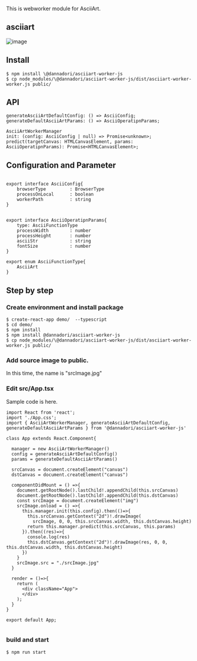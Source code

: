This is webworker module for AsciiArt.

## asciiart
![image](https://user-images.githubusercontent.com/48346627/95987874-fc745b80-0e62-11eb-95ac-43b3d998d50f.png)

## Install
```
$ npm install \@dannadori/asciiart-worker-js
$ cp node_modules/\@dannadori/asciiart-worker-js/dist/asciiart-worker-worker.js public/
```
## API

```
generateAsciiArtDefaultConfig: () => AsciiConfig;
generateDefaultAsciiArtParams: () => AsciiOperatipnParams;

AsciiArtWorkerManager
init: (config: AsciiConfig | null) => Promise<unknown>;
predict(targetCanvas: HTMLCanvasElement, params: AsciiOperatipnParams): Promise<HTMLCanvasElement>;
```

## Configuration and Parameter

```

export interface AsciiConfig{
    browserType         : BrowserType
    processOnLocal      : boolean
    workerPath          : string    
}


export interface AsciiOperatipnParams{
    type: AsciiFunctionType
    processWidth        : number
    processHeight       : number
    asciiStr            : string
    fontSize            : number
}

export enum AsciiFunctionType{
    AsciiArt
}

```

## Step by step
### Create environment and install package
```
$ create-react-app demo/  --typescript
$ cd demo/
$ npm install
$ npm install @dannadori/asciiart-worker-js
$ cp node_modules/\@dannadori/asciiart-worker-js/dist/asciiart-worker-worker.js public/
```

### Add source image to public. 
In this time, the name is "srcImage.jpg"

### Edit src/App.tsx
Sample code is here.

```
import React from 'react';
import './App.css';
import { AsciiArtWorkerManager, generateAsciiArtDefaultConfig, generateDefaultAsciiArtParams } from '@dannadori/asciiart-worker-js'

class App extends React.Component{
  
  manager = new AsciiArtWorkerManager()
  config = generateAsciiArtDefaultConfig()
  params = generateDefaultAsciiArtParams()

  srcCanvas = document.createElement("canvas")
  dstCanvas = document.createElement("canvas")

  componentDidMount = () =>{
    document.getRootNode().lastChild!.appendChild(this.srcCanvas)
    document.getRootNode().lastChild!.appendChild(this.dstCanvas)
    const srcImage = document.createElement("img")
    srcImage.onload = () =>{
      this.manager.init(this.config).then(()=>{
        this.srcCanvas.getContext("2d")!.drawImage(
          srcImage, 0, 0, this.srcCanvas.width, this.dstCanvas.height)
        return this.manager.predict(this.srcCanvas, this.params)
      }).then((res)=>{
        console.log(res)
        this.dstCanvas.getContext("2d")!.drawImage(res, 0, 0, this.dstCanvas.width, this.dstCanvas.height)
      })
    }
    srcImage.src = "./srcImage.jpg"
  }

  render = ()=>{
    return (
      <div className="App">
      </div>
    );
  }
}

export default App;


```

### build and start

```
$ npm run start
```





